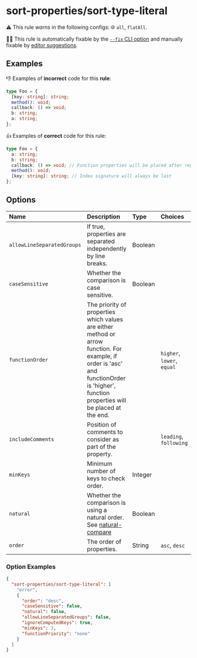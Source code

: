 # sort-properties/sort-type-literal

⚠️ This rule _warns_ in the following configs: 🌐 `all`, `flatAll`.

🔧💡 This rule is automatically fixable by the [`--fix` CLI option](https://eslint.org/docs/latest/user-guide/command-line-interface#--fix) and manually fixable by [editor suggestions](https://eslint.org/docs/latest/use/core-concepts#rule-suggestions).

<!-- end auto-generated rule header -->

## Examples

👎 Examples of **incorrect** code for this **rule**:

```ts
type Foo = {
  [key: string]: string;
  method(): void;
  callback: () => void;
  b: string;
  a: string;
};
```

👍 Examples of **correct** code for this rule:

```ts
type Foo = {
  a: string;
  b: string;
  callback: () => void; // Function properties will be placed after regular properties.
  method(): void;
  [key: string]: string; // Index signature will always be last
};
```

## Options

<!-- begin auto-generated rule options list -->

| Name                       | Description                                                                                                                                                                               | Type    | Choices                    | Default   |
| :------------------------- | :---------------------------------------------------------------------------------------------------------------------------------------------------------------------------------------- | :------ | :------------------------- | :-------- |
| `allowLineSeparatedGroups` | If true, properties are separated independently by line breaks.                                                                                                                           | Boolean |                            | `true`    |
| `caseSensitive`            | Whether the comparison is case sensitive.                                                                                                                                                 | Boolean |                            | `true`    |
| `functionOrder`            | The priority of properties which values are either method or arrow function. For example, if order is 'asc' and functionOrder is 'higher', function properties will be placed at the end. |         | `higher`, `lower`, `equal` | `higher`  |
| `includeComments`          | Position of comments to consider as part of the property.                                                                                                                                 |         | `leading`, `following`     | `leading` |
| `minKeys`                  | Minimum number of keys to check order.                                                                                                                                                    | Integer |                            | `2`       |
| `natural`                  | Whether the comparison is using a natural order. See [natural-compare](https://www.npmjs.com/package/natural-compare)                                                                     | Boolean |                            | `true`    |
| `order`                    | The order of properties.                                                                                                                                                                  | String  | `asc`, `desc`              | `asc`     |

<!-- end auto-generated rule options list -->

### Option Examples

```json
{
  "sort-properties/sort-type-literal": [
    "error",
    {
      "order": "desc",
      "caseSensitive": false,
      "natural": false,
      "allowLineSeparatedGroups": false,
      "ignoreComputedKeys": true,
      "minKeys": 3,
      "functionPriority": "none"
    }
  ]
}
```
